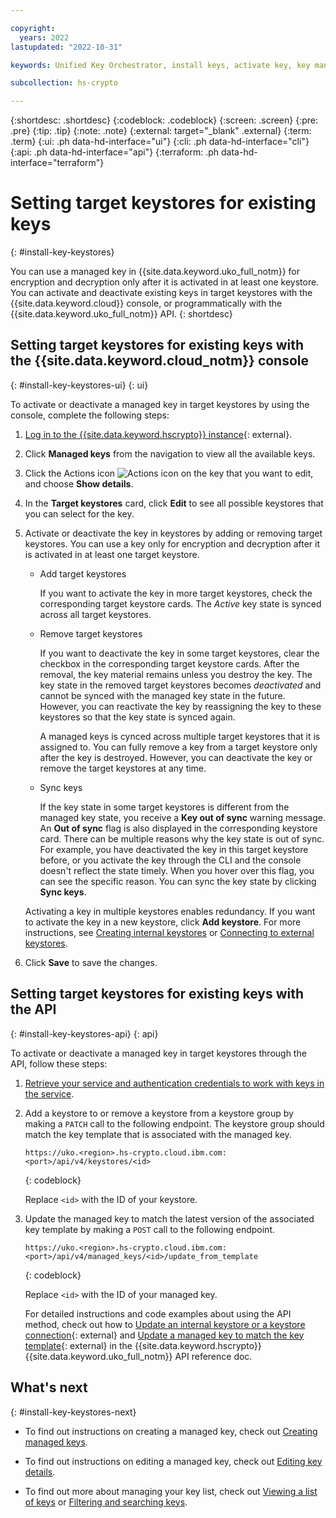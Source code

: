 ```yaml
---

copyright:
  years: 2022
lastupdated: "2022-10-31"

keywords: Unified Key Orchestrator, install keys, activate key, key management, kms keys

subcollection: hs-crypto

---
```


{:shortdesc: .shortdesc}
{:codeblock: .codeblock}
{:screen: .screen}
{:pre: .pre}
{:tip: .tip}
{:note: .note}
{:external: target="_blank" .external}
{:term: .term}
{:ui: .ph data-hd-interface="ui"}
{:cli: .ph data-hd-interface="cli"}
{:api: .ph data-hd-interface="api"}
{:terraform: .ph data-hd-interface="terraform"}


# Setting target keystores for existing keys
{: #install-key-keystores}

You can use a managed key in {{site.data.keyword.uko_full_notm}} for encryption and decryption only after it is activated in at least one keystore. You can activate and deactivate existing keys in target keystores with the {{site.data.keyword.cloud}} console, or programmatically with the {{site.data.keyword.uko_full_notm}} API.
{: shortdesc}


## Setting target keystores for existing keys with the {{site.data.keyword.cloud_notm}} console
{: #install-key-keystores-ui}
{: ui}

To activate or deactivate a managed key in target keystores by using the console, complete the following steps:

1. [Log in to the {{site.data.keyword.hscrypto}} instance](https://cloud.ibm.com/login){: external}.
2. Click **Managed keys** from the navigation to view all the available keys.
3. Click the Actions icon  ![Actions icon](../icons/action-menu-icon.svg "Actions")  on the key that you want to edit, and choose **Show details**.
4. In the **Target keystores** card, click **Edit** to see all possible keystores that you can select for the key.
5. Activate or deactivate the key in keystores by adding or removing target keystores. You can use a key only for encryption and decryption after it is activated in at least one target keystore.

    - Add target keystores
    
        If you want to activate the key in more target keystores, check the corresponding target keystore cards. The _Active_ key state is synced across all target keystores.

    - Remove target keystores

        If you want to deactivate the key in some target keystores, clear the checkbox in the corresponding target keystore cards. After the removal, the key material remains unless you destroy the key. The key state in the removed target keystores becomes _deactivated_ and cannot be synced with the managed key state in the future. However, you can reactivate the key by reassigning the key to these keystores so that the key state is synced again.
        
        A managed keys is cynced across multiple target keystores that it is assigned to. You can fully remove a key from a target keystore only after the key is destroyed. However, you can deactivate the key or remove the target keystores at any time.

    - Sync keys

        If the key state in some target keystores is different from the managed key state, you receive a **Key out of sync** warning message. An **Out of sync** flag is also displayed in the corresponding keystore card. There can be multiple reasons why the key state is out of sync. For example, you have deactivated the key in this target keystore before, or you activate the key through the CLI and the console doesn't reflect the state timely. When you hover over this flag, you can see the specific reason. You can sync the key state by clicking **Sync keys**. 
    
   
    Activating a key in multiple keystores enables redundancy. If you want to activate the key in a new keystore, click **Add keystore**. For more instructions, see [Creating internal keystores](/docs/hs-crypto?topic=hs-crypto-create-internal-keystores) or [Connecting to external keystores](/docs/hs-crypto?topic=hs-crypto-connect-external-keystores).

   
6. Click **Save** to save the changes.


## Setting target keystores for existing keys with the API
{: #install-key-keystores-api}
{: api}

To activate or deactivate a managed key in target keystores through the API, follow these steps:

1. [Retrieve your service and authentication credentials to work with keys in the service](/docs/hs-crypto?topic=hs-crypto-set-up-uko-api).
   
2. Add a keystore to or remove a keystore from a keystore group by making a `PATCH` call to the following endpoint. The keystore group should match the key template that is associated with the managed key.

    ```
    https://uko.<region>.hs-crypto.cloud.ibm.com:<port>/api/v4/keystores/<id>
    ```
    {: codeblock}

    Replace `<id>` with the ID of your keystore.

3. Update the managed key to match the latest version of the associated key template by making a `POST` call to the following endpoint.

    ```
    https://uko.<region>.hs-crypto.cloud.ibm.com:<port>/api/v4/managed_keys/<id>/update_from_template
    ```
    {: codeblock}

    Replace `<id>` with the ID of your managed key.

    For detailed instructions and code examples about using the API method, check out how to [Update an internal keystore or a keystore connection](/apidocs/uko#update-keystore){: external} and [Update a managed key to match the key template](/apidocs/uko#update-managed-key-from-template){: external} in the {{site.data.keyword.hscrypto}} {{site.data.keyword.uko_full_notm}} API reference doc.



## What's next
{: #install-key-keystores-next}

- To find out instructions on creating a managed key, check out [Creating managed keys](/docs/hs-crypto?topic=hs-crypto-create-managed-keys).
  
- To find out instructions on editing a managed key, check out [Editing key details](/docs/hs-crypto?topic=hs-crypto-edit-kms-keys).
  
- To find out more about managing your key list, check out [Viewing a list of keys](/docs/hs-crypto?topic=hs-crypto-view-key-list) or [Filtering and searching keys](/docs/hs-crypto?topic=hs-crypto-search-key-list).



